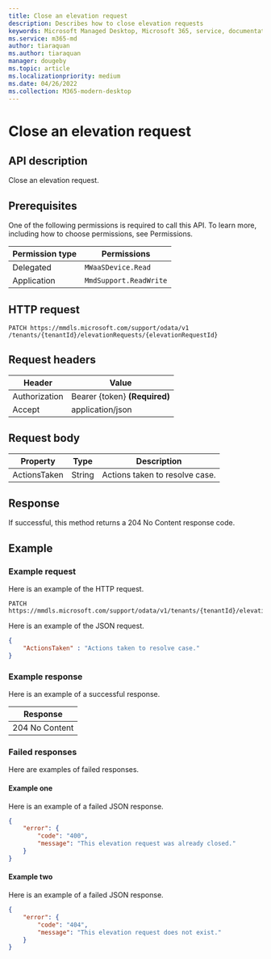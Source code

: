 ```yaml
---
title: Close an elevation request
description: Describes how to close elevation requests
keywords: Microsoft Managed Desktop, Microsoft 365, service, documentation
ms.service: m365-md
author: tiaraquan
ms.author: tiaraquan
manager: dougeby
ms.topic: article
ms.localizationpriority: medium
ms.date: 04/26/2022
ms.collection: M365-modern-desktop
---
```


# Close an elevation request

## API description

Close an elevation request.

## Prerequisites

One of the following permissions is required to call this API. To learn more, including how to choose permissions, see Permissions.

| Permission type | Permissions |
| --- | --- |
| Delegated | `MWaaSDevice.Read` |
| Application | `MmdSupport.ReadWrite` |

## HTTP request

```http
PATCH https://mmdls.microsoft.com/support/odata/v1 /tenants/{tenantId}/elevationRequests/{elevationRequestId}
```

## Request headers

| Header | Value |
| --- | --- |
| Authorization | Bearer {token} **(Required)** |
| Accept | application/json |

## Request body

| Property | Type | Description |
| --- | --- | --- |
| ActionsTaken | String | Actions taken to resolve case. |

## Response

If successful, this method returns a 204 No Content response code.

## Example

### Example request

Here is an example of the HTTP request.

```http
PATCH https://mmdls.microsoft.com/support/odata/v1/tenants/{tenantId}/elevationRequests/{elevationRequestId}
```

Here is an example of the JSON request.

```json
{ 
    "ActionsTaken" : "Actions taken to resolve case." 
}
```

### Example response

Here is an example of a successful response.

| Response |
| --- |
| 204 No Content |

### Failed responses

Here are examples of failed responses.

#### Example one

Here is an example of a failed JSON response.

```json
{ 
    "error": { 
        "code": "400", 
        "message": "This elevation request was already closed." 
    } 
}
```

#### Example two

Here is an example of a failed JSON response.

```json
{ 
    "error": { 
        "code": "404", 
        "message": "This elevation request does not exist." 
    } 
}
```
